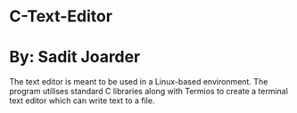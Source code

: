 # C-Text-Editor
# By: Sadit Joarder

The text editor is meant to be used in a Linux-based environment. The program utilises standard C libraries along with Termios to create a terminal text editor which can write text to a file. 
